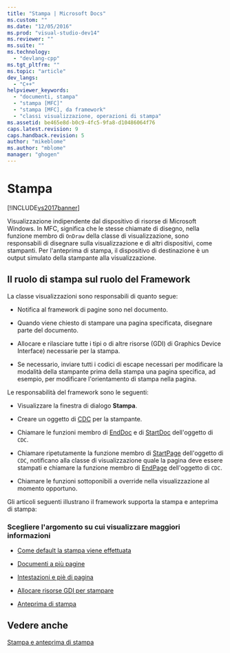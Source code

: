 ```yaml
---
title: "Stampa | Microsoft Docs"
ms.custom: ""
ms.date: "12/05/2016"
ms.prod: "visual-studio-dev14"
ms.reviewer: ""
ms.suite: ""
ms.technology: 
  - "devlang-cpp"
ms.tgt_pltfrm: ""
ms.topic: "article"
dev_langs: 
  - "C++"
helpviewer_keywords: 
  - "documenti, stampa"
  - "stampa [MFC]"
  - "stampa [MFC], da framework"
  - "classi visualizzazione, operazioni di stampa"
ms.assetid: be465e8d-b0c9-4fc5-9fa8-d10486064f76
caps.latest.revision: 9
caps.handback.revision: 5
author: "mikeblome"
ms.author: "mblome"
manager: "ghogen"
---
```

# Stampa
[!INCLUDE[vs2017banner](../assembler/inline/includes/vs2017banner.md)]

Visualizzazione indipendente dal dispositivo di risorse di Microsoft Windows.  In MFC, significa che le stesse chiamate di disegno, nella funzione membro di `OnDraw` della classe di visualizzazione, sono responsabili di disegnare sulla visualizzazione e di altri dispositivi, come stampanti.  Per l'anteprima di stampa, il dispositivo di destinazione è un output simulato della stampante alla visualizzazione.  
  
##  <a name="_core_your_role_in_printing_vs.._the_framework.92.s_role"></a> Il ruolo di stampa sul ruolo del Framework  
 La classe visualizzazioni sono responsabili di quanto segue:  
  
-   Notifica al framework di pagine sono nel documento.  
  
-   Quando viene chiesto di stampare una pagina specificata, disegnare parte del documento.  
  
-   Allocare e rilasciare tutte i tipi o di altre risorse \(GDI\) di Graphics Device Interface\) necessarie per la stampa.  
  
-   Se necessario, inviare tutti i codici di escape necessari per modificare la modalità della stampante prima della stampa una pagina specifica, ad esempio, per modificare l'orientamento di stampa nella pagina.  
  
 Le responsabilità del framework sono le seguenti:  
  
-   Visualizzare la finestra di dialogo **Stampa**.  
  
-   Creare un oggetto di [CDC](../mfc/reference/cdc-class.md) per la stampante.  
  
-   Chiamare le funzioni membro di [EndDoc](../Topic/CDC::EndDoc.md) e di [StartDoc](../Topic/CDC::StartDoc.md) dell'oggetto di `CDC`.  
  
-   Chiamare ripetutamente la funzione membro di [StartPage](../Topic/CDC::StartPage.md) dell'oggetto di `CDC`, notificano alla classe di visualizzazione quale la pagina deve essere stampati e chiamare la funzione membro di [EndPage](../Topic/CDC::EndPage.md) dell'oggetto di `CDC`.  
  
-   Chiamare le funzioni sottoponibili a override nella visualizzazione al momento opportuno.  
  
 Gli articoli seguenti illustrano il framework supporta la stampa e anteprima di stampa:  
  
### Scegliere l'argomento su cui visualizzare maggiori informazioni  
  
-   [Come default la stampa viene effettuata](../mfc/how-default-printing-is-done.md)  
  
-   [Documenti a più pagine](../mfc/multipage-documents.md)  
  
-   [Intestazioni e piè di pagina](../mfc/headers-and-footers.md)  
  
-   [Allocare risorse GDI per stampare](../mfc/allocating-gdi-resources.md)  
  
-   [Anteprima di stampa](../mfc/print-preview-architecture.md)  
  
## Vedere anche  
 [Stampa e anteprima di stampa](../mfc/printing-and-print-preview.md)